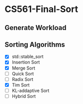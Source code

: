 # CS561-Final-Sort

## Generate Workload

<!-- TODO: Add instructions to use BoDS -->

## Sorting Algorithms

- [x] std::stable_sort
- [x] Insertion Sort
- [x] Merge Sort
- [ ] Quick Sort
- [ ] Radix Sort
- [x] Tim Sort
- [ ] KL-addaptive Sort
- [ ] Hybrid Sort
